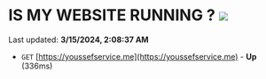 # IS MY WEBSITE RUNNING ? [![](https://img.shields.io/static/v1?label=Sponsor&message=%E2%9D%A4&logo=GitHub&color=%23fe8e86)](https://github.com/sponsors/<username>)

Last updated: **3/15/2024, 2:08:37 AM**

- `GET` [https://youssefservice.me](https://youssefservice.me) - **Up** (336ms)
